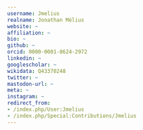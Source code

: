 ```yaml
---
username: Jmelius
realname: Jonathan Mélius
website: ~
affiliation: ~
bio: ~
github: ~
orcid: 0000-0001-8624-2972
linkedin: ~
googlescholar: ~
wikidata: Q43370248
twitter: ~
mastodon-url: ~
meta: ~
instagram: ~
redirect_from:
- /index.php/User:Jmelius
- /index.php/Special:Contributions/Jmelius
---
```

